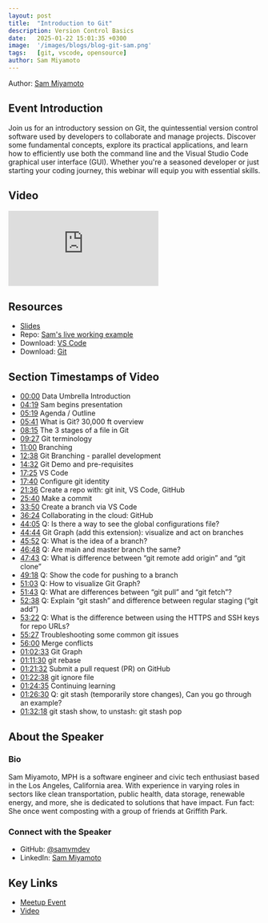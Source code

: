 ```yaml
---
layout: post
title:  "Introduction to Git"
description: Version Control Basics
date:   2025-01-22 15:01:35 +0300
image:  '/images/blogs/blog-git-sam.png'
tags:   [git, vscode, opensource]
author: Sam Miyamoto
---
```


Author: [Sam Miyamoto](https://www.linkedin.com/in/e-samantha-miyamoto/)

## Event Introduction
Join us for an introductory session on Git, the quintessential version control software used by developers to collaborate and manage projects. Discover some fundamental concepts, explore its practical applications, and learn how to efficiently use both the command line and the Visual Studio Code graphical user interface (GUI). Whether you're a seasoned developer or just starting your coding journey, this webinar will equip you with essential skills.

## Video
<p>
<iframe src="https://www.youtube.com/embed/edCiPBn_dj8" loading="lazy" frameborder="0" allowfullscreen></iframe>
</p>


## Resources
- [Slides](https://github.com/data-umbrella/event-transcripts/blob/main/resources/intro-to-git-slides.pdf)
- Repo: [Sam's live working example](https://github.com/samvmdev/intro_to_git_live)
- Download: [VS Code](https://code.visualstudio.com/download)
- Download: [Git](https://git-scm.com/downloads)
 

## Section Timestamps of Video 
- [00:00](https://www.youtube.com/watch?v=edCiPBn_dj8&t=0s) Data Umbrella Introduction
- [04:19](https://www.youtube.com/watch?v=edCiPBn_dj8&t=259s) Sam begins presentation
- [05:19](https://www.youtube.com/watch?v=edCiPBn_dj8&t=319s) Agenda / Outline
- [05:41](https://www.youtube.com/watch?v=edCiPBn_dj8&t=341s) What is Git? 30,000 ft overview
- [08:15](https://www.youtube.com/watch?v=edCiPBn_dj8&t=495s) The 3 stages of a file in Git
- [09:27](https://www.youtube.com/watch?v=edCiPBn_dj8&t=567s) Git terminology
- [11:00](https://www.youtube.com/watch?v=edCiPBn_dj8&t=660s) Branching
- [12:38](https://www.youtube.com/watch?v=edCiPBn_dj8&t=758s) Git Branching - parallel development
- [14:32](https://www.youtube.com/watch?v=edCiPBn_dj8&t=872s) Git Demo and pre-requisites
- [17:25](https://www.youtube.com/watch?v=edCiPBn_dj8&t=1045s) VS Code
- [17:40](https://www.youtube.com/watch?v=edCiPBn_dj8&t=1060s) Configure git identity
- [21:36](https://www.youtube.com/watch?v=edCiPBn_dj8&t=1296s) Create a repo with: git init, VS Code, GitHub
- [25:40](https://www.youtube.com/watch?v=edCiPBn_dj8&t=1540s) Make a commit
- [33:50](https://www.youtube.com/watch?v=edCiPBn_dj8&t=2030s) Create a branch via VS Code
- [36:24](https://www.youtube.com/watch?v=edCiPBn_dj8&t=2184s) Collaborating in the cloud: GitHub
- [44:05](https://www.youtube.com/watch?v=edCiPBn_dj8&t=2645s) Q: Is there a way to see the global configurations file?
- [44:44](https://www.youtube.com/watch?v=edCiPBn_dj8&t=2684s) Git Graph (add this extension): visualize and act on branches
- [45:52](https://www.youtube.com/watch?v=edCiPBn_dj8&t=2752s) Q: What is the idea of a branch?
- [46:48](https://www.youtube.com/watch?v=edCiPBn_dj8&t=2808s) Q: Are main and master branch the same?
- [47:43](https://www.youtube.com/watch?v=edCiPBn_dj8&t=2863s) Q: What is difference between “git remote add origin” and “git clone”
- [49:18](https://www.youtube.com/watch?v=edCiPBn_dj8&t=2958s) Q: Show the code for pushing to a branch
- [51:03](https://www.youtube.com/watch?v=edCiPBn_dj8&t=3063s) Q: How to visualize Git Graph?
- [51:43](https://www.youtube.com/watch?v=edCiPBn_dj8&t=3103s) Q: What are differences between “git pull” and “git fetch”?
- [52:38](https://www.youtube.com/watch?v=edCiPBn_dj8&t=3158s) Q: Explain “git stash” and difference between regular staging (“git add”)
- [53:22](https://www.youtube.com/watch?v=edCiPBn_dj8&t=3202s) Q: What is the difference between using the HTTPS and SSH keys for repo URLs?
- [55:27](https://www.youtube.com/watch?v=edCiPBn_dj8&t=3327s) Troubleshooting some common git issues
- [56:00](https://www.youtube.com/watch?v=edCiPBn_dj8&t=3360s) Merge conflicts
- [01:02:33](https://www.youtube.com/watch?v=edCiPBn_dj8&t=3753s) Git Graph
- [01:11:30](https://www.youtube.com/watch?v=edCiPBn_dj8&t=4290s) git rebase
- [01:21:32](https://www.youtube.com/watch?v=edCiPBn_dj8&t=4892s) Submit a pull request (PR) on GitHub
- [01:22:38](https://www.youtube.com/watch?v=edCiPBn_dj8&t=4958s) git ignore file
- [01:24:35](https://www.youtube.com/watch?v=edCiPBn_dj8&t=5075s) Continuing learning
- [01:26:30](https://www.youtube.com/watch?v=edCiPBn_dj8&t=5190s) Q: git stash (temporarily store changes), Can you go through an example?
- [01:32:18](https://www.youtube.com/watch?v=edCiPBn_dj8&t=5538s) git stash show, to unstash: git stash pop


## About the Speaker
### Bio
Sam Miyamoto, MPH is a software engineer and civic tech enthusiast based in the Los Angeles, California area. With experience in varying roles in sectors like clean transportation, public health, data storage, renewable energy, and more, she is dedicated to solutions that have impact. Fun fact: She once went composting with a group of friends at Griffith Park.

### Connect with the Speaker
- GitHub: [@samvmdev](https://github.com/samvmdev)
- LinkedIn: [Sam Miyamoto](https://www.linkedin.com/in/e-samantha-miyamoto/)

## Key Links
- [Meetup Event](https://www.meetup.com/data-umbrella/events/304521945/)
- [Video](https://www.youtube.com/watch?v=edCiPBn_dj8)
